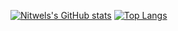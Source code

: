 [![Nitwels's GitHub stats](https://github-readme-stats.vercel.app/api?username=nitwel&show_icons=true)](https://github.com/anuraghazra/github-readme-stats)
[![Top Langs](https://github-readme-stats.vercel.app/api/top-langs/?username=nitwel&layout=compact)](https://github.com/anuraghazra/github-readme-stats)
